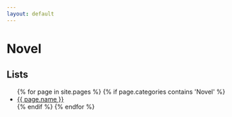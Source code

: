 ```yaml
---
layout: default
---
```


# Novel

## Lists
<ul>
{% for page in site.pages %}
  {% if page.categories contains 'Novel' %}
    <li>
      <a href="{{ page.url \| relative_url }}">{{ page.name }}</a>
    </li>
  {% endif %}
{% endfor %}
</ul>